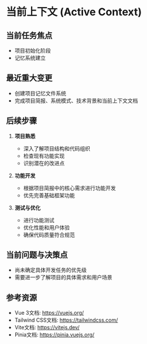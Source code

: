 # 当前上下文 (Active Context)

## 当前任务焦点
- 项目初始化阶段
- 记忆系统建立

## 最近重大变更
- 创建项目记忆文件系统
- 完成项目简报、系统模式、技术背景和当前上下文文档

## 后续步骤
1. **项目熟悉**
   - 深入了解项目结构和代码组织
   - 检查现有功能实现
   - 识别潜在的改进点

2. **功能开发**
   - 根据项目简报中的核心需求进行功能开发
   - 优先完善基础框架功能

3. **测试与优化**
   - 进行功能测试
   - 优化性能和用户体验
   - 确保代码质量符合规范

## 当前问题与决策点
- 尚未确定具体开发任务的优先级
- 需要进一步了解项目的具体需求和用户场景

## 参考资源
- Vue 3文档: https://vuejs.org/
- Tailwind CSS文档: https://tailwindcss.com/
- Vite文档: https://vitejs.dev/
- Pinia文档: https://pinia.vuejs.org/ 